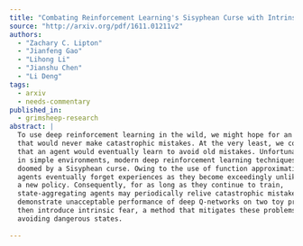 ```yaml
---
title: "Combating Reinforcement Learning's Sisyphean Curse with Intrinsic Fear"
source: "http://arxiv.org/pdf/1611.01211v2"
authors:
  - "Zachary C. Lipton"
  - "Jianfeng Gao"
  - "Lihong Li"
  - "Jianshu Chen"
  - "Li Deng"
tags:
  - arxiv
  - needs-commentary
published_in:
  - grimsheep-research
abstract: |
  To use deep reinforcement learning in the wild, we might hope for an agent
  that would never make catastrophic mistakes. At the very least, we could hope
  that an agent would eventually learn to avoid old mistakes. Unfortunately, even
  in simple environments, modern deep reinforcement learning techniques are
  doomed by a Sisyphean curse. Owing to the use of function approximation, these
  agents eventually forget experiences as they become exceedingly unlikely under
  a new policy. Consequently, for as long as they continue to train,
  state-aggregating agents may periodically relive catastrophic mistakes. We
  demonstrate unacceptable performance of deep Q-networks on two toy problems. We
  then introduce intrinsic fear, a method that mitigates these problems by
  avoiding dangerous states.
  
---
```

